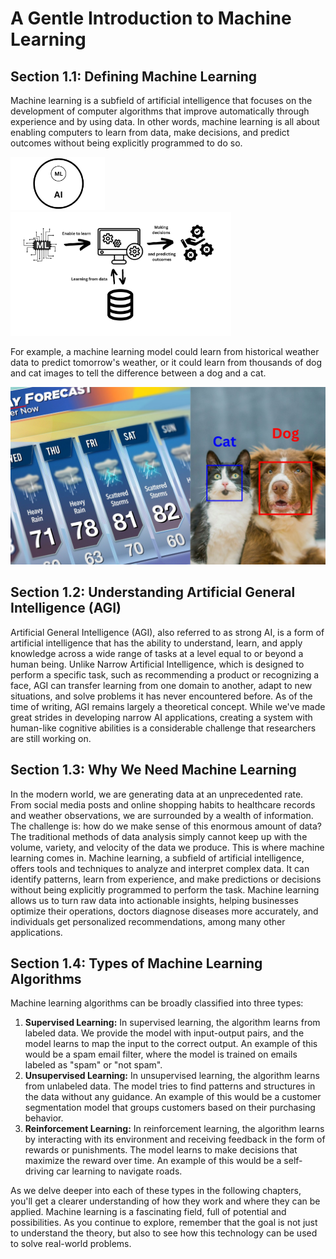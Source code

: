 # A Gentle Introduction to Machine Learning

## Section 1.1: Defining Machine Learning
Machine learning is a subfield of artificial intelligence that focuses on the development of 
computer algorithms that improve automatically through experience and by using data. 
In other words, machine learning is all about enabling computers to learn from data, 
make decisions, and predict outcomes without being explicitly programmed to do so.

<p float="left">

<img src="/machine_learning_basic/ML-AI.jpg" alt="ML and AI" width="30%"> 

<img src="/machine_learning_basic/ML2.jpg" alt="Machine learning" width="70%">

</p>


For example, a machine learning model could learn from historical weather data to 
predict tomorrow's weather, or it could learn from thousands of dog and cat images 
to tell the difference between a dog and a cat.

![dog and cat prediction](dog-cat.jpg)

## Section 1.2: Understanding Artificial General Intelligence (AGI)
Artificial General Intelligence (AGI), also referred to as strong AI, 
is a form of artificial intelligence that has the ability to understand, 
learn, and apply knowledge across a wide range of tasks at a level equal 
to or beyond a human being. Unlike Narrow Artificial Intelligence, which 
is designed to perform a specific task, such as recommending a product 
or recognizing a face, AGI can transfer learning from one domain to another, 
adapt to new situations, and solve problems it has never encountered before.
As of the time of writing, AGI remains largely a theoretical concept. 
While we've made great strides in developing narrow AI applications, creating
 a system with human-like cognitive abilities is a considerable challenge that 
 researchers are still working on.

## Section 1.3: Why We Need Machine Learning
In the modern world, we are generating data at an unprecedented rate. 
From social media posts and online shopping habits to healthcare records 
and weather observations, we are surrounded by a wealth of information. 
The challenge is: how do we make sense of this enormous amount of data? 
The traditional methods of data analysis simply cannot keep up with the volume, 
variety, and velocity of the data we produce.
This is where machine learning comes in. Machine learning, a subfield of 
artificial intelligence, offers tools and techniques to analyze and interpret 
complex data. It can identify patterns, learn from experience, and make predictions 
or decisions without being explicitly programmed to perform the task. 
Machine learning allows us to turn raw data into actionable insights, 
helping businesses optimize their operations, doctors diagnose diseases more accurately,
 and individuals get personalized recommendations, among many other applications.

## Section 1.4: Types of Machine Learning Algorithms
Machine learning algorithms can be broadly classified into three types:
1.	**Supervised Learning:** In supervised learning, the algorithm learns from labeled data. 
We provide the model with input-output pairs, and the model learns to map the input to 
the correct output. An example of this would be a spam email filter, where the model is 
trained on emails labeled as "spam" or "not spam".
2.	**Unsupervised Learning:** In unsupervised learning, the algorithm learns from unlabeled data.
 The model tries to find patterns and structures in the data without any guidance.
  An example of this would be a customer segmentation model that groups customers
   based on their purchasing behavior.
3.	**Reinforcement Learning:** In reinforcement learning, the algorithm learns by 
interacting with its environment and receiving feedback in the form of rewards or punishments.
 The model learns to make decisions that maximize the reward over time. 
 An example of this would be a self-driving car learning to navigate roads.
 
As we delve deeper into each of these types in the following chapters, you'll get a clearer understanding of how they work and where they can be applied. Machine learning is a fascinating field, full of potential and possibilities. As you continue to explore, remember that the goal is not just to understand the theory, but also to see how this technology can be used to solve real-world problems.
